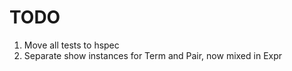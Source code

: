 TODO
====

1. Move all tests to hspec
1. Separate show instances for Term and Pair, now mixed in Expr
